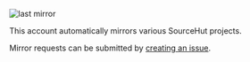 ![last mirror](https://img.shields.io/endpoint?url=https%3A%2F%2Fsourcehut-mirrors.github.io%2Fsourcehut-mirrors%2Fbadge%2Flast-mirror.json&style=flat-square)

This account automatically mirrors various SourceHut projects.

Mirror requests can be submitted by [creating an issue](https://github.com/sourcehut-mirrors/sourcehut-mirrors/issues).
